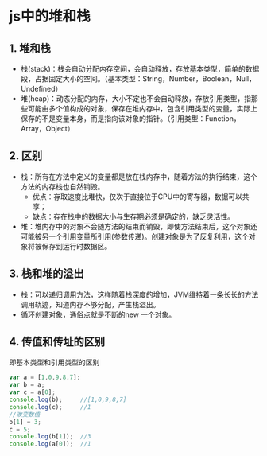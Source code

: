 # js中的堆和栈
## 1. 堆和栈
* 栈(stack)：栈会自动分配内存空间，会自动释放，存放基本类型，简单的数据段，占据固定大小的空间。（基本类型：String，Number，Boolean，Null，Undefined）
* 堆(heap)：动态分配的内存，大小不定也不会自动释放，存放引用类型，指那些可能由多个值构成的对象，保存在堆内存中，包含引用类型的变量，实际上保存的不是变量本身，而是指向该对象的指针。（引用类型：Function，Array，Object）

## 2. 区别
* 栈：所有在方法中定义的变量都是放在栈内存中，随着方法的执行结束，这个方法的内存栈也自然销毁。
  + 优点：存取速度比堆快，仅次于直接位于CPU中的寄存器，数据可以共享；
  + 缺点：存在栈中的数据大小与生存期必须是确定的，缺乏灵活性。
* 堆：堆内存中的对象不会随方法的结束而销毁，即使方法结束后，这个对象还可能被另一个引用变量所引用(参数传递)。创建对象是为了反复利用，这个对象将被保存到运行时数据区。

## 3. 栈和堆的溢出
* 栈：可以递归调用方法，这样随着栈深度的增加，JVM维持着一条长长的方法调用轨迹，知道内存不够分配，产生栈溢出。
* 循环创建对象，通俗点就是不断的new 一个对象。

## 4. 传值和传址的区别
即基本类型和引用类型的区别
``` js
var a = [1,0,9,8,7];
var b = a;
var c = a[0];
console.log(b);     //[1,0,9,8,7]
console.log(c);     //1
//改变数值
b[1] = 3;
c = 5;
console.log(b[1]);  //3
console.log(a[0]);  //1  
```